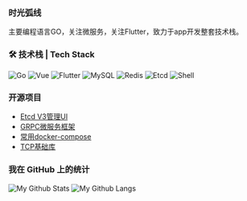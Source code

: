 ### 时光弧线

主要编程语言GO，关注微服务，关注Flutter，致力于app开发整套技术栈。

### 🛠 技术栈 | Tech Stack

![Go](https://img.shields.io/badge/Go-Lang-green)
![Vue](https://img.shields.io/badge/Vue-Web-brightgreen)
![Flutter](https://img.shields.io/badge/Flutter-App-lightblue?style=flat&logo=Linux&logoColor=FCC624)
![MySQL](https://img.shields.io/badge/-MySQL-333333?style=flat&logo=mysql)
![Redis](https://img.shields.io/badge/Redis-3-red)
![Etcd](https://img.shields.io/badge/Etcd-3-blue)
![Shell](https://img.shields.io/badge/Bash-Shell-lightgrey)

### 开源项目
- [Etcd V3管理UI](https://github.com/etcd-manage)
- [GRPC微服务框架](https://github.com/micro-kit)
- [常用docker-compose](https://github.com/shiguanghuxian/docker-compose)
- [TCP基础库](https://github.com/shiguanghuxian/tcplibrary)

### 我在 GitHub 上的统计

<p>
  <img align="center" src="https://github-readme-stats.vercel.app/api?username=shiguanghuxian&show_icons=true" alt="My Github Stats">
  <img align="center" src="https://github-readme-stats.vercel.app/api/top-langs/?username=shiguanghuxian&layout=compact" alt="My Github Langs">
</p>

